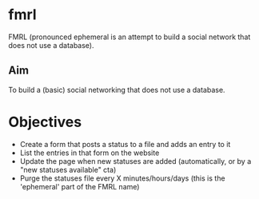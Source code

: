 # fmrl
FMRL (pronounced ephemeral is an attempt to build a social network that does not use a database).

## Aim
To build a (basic) social networking that does not use a database. 

# Objectives
- Create a form that posts a status to a file and adds an entry to it
- List the entries in that form on the website
- Update the page when new statuses are added (automatically, or by a "new statuses available" cta)
- Purge the statuses file every X minutes/hours/days (this is the 'ephemeral' part of the FMRL name)
